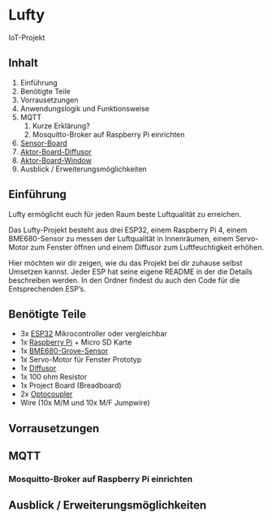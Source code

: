 # Lufty
IoT-Projekt

## Inhalt
1. Einführung
2. Benötigte Teile
3. Vorrausetzungen
4. Anwendungslogik und Funktionsweise
5. MQTT
   1. Kurze Erklärung?
   2. Mosquitto-Broker auf Raspberry Pi einrichten
6. [Sensor-Board](./ESP-Sensor-Board/README.md)
7. [Aktor-Board-Diffusor](./ESP-Aktor-Board-Diffusor/README.md)
8. [Aktor-Board-Window](./ESP-Aktor-Board-Window/README.md)
9. Ausblick / Erweiterungsmöglichkeiten


## Einführung
Lufty ermöglicht euch für jeden Raum beste Luftqualität zu erreichen.

Das Lufty-Projekt besteht aus drei ESP32, einem Raspberry Pi 4, einem BME680-Sensor zu messen der Luftqualität in Innenräumen, einem Servo-Motor zum Fenster öffnen und einem Diffusor zum Luftfeuchtigkeit erhöhen. 

Hier möchten wir dir zeigen, wie du das Projekt bei dir zuhause selbst Umsetzen kannst.
Jeder ESP hat seine eigene README in der die Details beschreiben werden. In den Ordner findest du auch den Code für die Entsprechenden ESP’s.

## Benötigte Teile

+ 3x [ESP32][1] Mikrocontroller oder vergleichbar
+ 1x [Raspberry Pi][2] + Micro SD Karte
+ 1x [BME680-Grove-Sensor][3]
+ 1x Servo-Motor für Fenster Prototyp
+ 1x [Diffusor][4]
+ 1x 100 ohm Resistor
+ 1x Project Board (Breadboard)
+ 2x [Optocoupler][5]
+ Wire (10x M/M und 10x M/F Jumpwire)

[1]: https://docs.espressif.com/projects/esp-idf/en/latest/esp32/get-started/index.html
[2]: https://www.raspberrypi.org/products/raspberry-pi-4-model-b/
[3]: https://wiki.seeedstudio.com/Grove-Temperature_Humidity_Pressure_Gas_Sensor_BME680/
[4]: https://www.conrad.de/de/p/boneco-u50-luftbefeuchter-schwarz-1-st-2316569.html
[5]: https://www.conrad.de/de/p/isocom-components-optokoppler-phototransistor-sfh615a-4x-dip-4-transistor-dc-183249.html 

## Vorrausetzungen


## MQTT
### Mosquitto-Broker auf Raspberry Pi einrichten


## Ausblick / Erweiterungsmöglichkeiten
